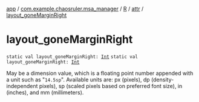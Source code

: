 [app](../../../index.md) / [com.example.chaosruler.msa_manager](../../index.md) / [R](../index.md) / [attr](index.md) / [layout_goneMarginRight](.)

# layout_goneMarginRight

`static val layout_goneMarginRight: `[`Int`](https://kotlinlang.org/api/latest/jvm/stdlib/kotlin/-int/index.html)
`static val layout_goneMarginRight: `[`Int`](https://kotlinlang.org/api/latest/jvm/stdlib/kotlin/-int/index.html)

May be a dimension value, which is a floating point number appended with a unit such as "`14.5sp`". Available units are: px (pixels), dp (density-independent pixels), sp (scaled pixels based on preferred font size), in (inches), and mm (millimeters).

